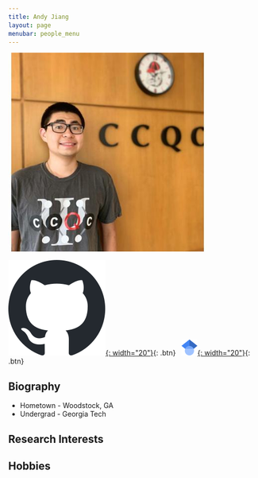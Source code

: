```yaml
---
title: Andy Jiang 
layout: page
menubar: people_menu
---
```


![andyjiang](/img/people/andyjiang.jpg)

[![GitHub](/img/icons/github.svg){: width="20"}](https://github.com/andyj10224){: .btn} &nbsp;
[![Google Scholar](/img/icons/scholar.svg.png){: width="20"}](https://scholar.google.com/citations?user=JS2yA2UAAAAJ&hl=en&oi=ao){: .btn}

## Biography
- Hometown - Woodstock, GA
- Undergrad - Georgia Tech

## Research Interests

## Hobbies

